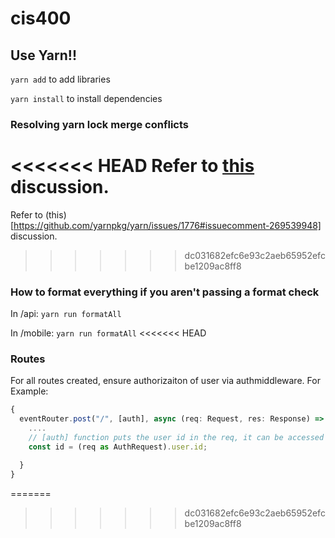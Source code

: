 # cis400

## Use Yarn!!

`yarn add` to add libraries

`yarn install` to install dependencies

### Resolving yarn lock merge conflicts

<<<<<<< HEAD
Refer to [this](https://github.com/yarnpkg/yarn/issues/1776#issuecomment-269539948) discussion.
=======
Refer to (this)[https://github.com/yarnpkg/yarn/issues/1776#issuecomment-269539948] discussion.
>>>>>>> dc031682efc6e93c2aeb65952efcbe1209ac8ff8

### How to format everything if you aren't passing a format check

In /api: `yarn run formatAll`

In /mobile: `yarn run formatAll`
<<<<<<< HEAD

### Routes

For all routes created, ensure authorizaiton of user via authmiddleware. For Example:

```ts
{
  eventRouter.post("/", [auth], async (req: Request, res: Response) => {
    ....
    // [auth] function puts the user id in the req, it can be accessed via:
    const id = (req as AuthRequest).user.id;

  }
}
```
=======
>>>>>>> dc031682efc6e93c2aeb65952efcbe1209ac8ff8
